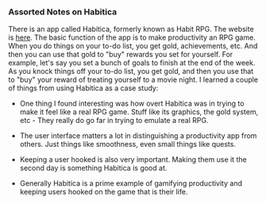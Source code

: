 ### Assorted Notes on Habitica

There is an app called Habitica, formerly known as Habit RPG. The website is [here](https://habitica.com). The basic function of the app is to make productivity an RPG game. When you do things on your to-do list, you get gold, achievements, etc. And then you can use that gold to "buy" rewards you set for yourself. For example, let's say you set a bunch of goals to finish at the end of the week. As you knock things off your to-do list, you get gold, and then you use that to "buy" your reward of treating yourself to a movie night. I learned a couple of things from using Habitica as a case study:

* One thing I found interesting was how overt Habitica was in trying to make it feel like a real RPG game. Stuff like its graphics, the gold system, etc - They really do go far in trying to emulate a real RPG.

* The user interface matters a lot in distinguishing a productivity app from others. Just things like smoothness, even small things like quests.

* Keeping a user hooked is also very important. Making them use it the second day is something Habitica is good at.

* Generally Habitica is a prime example of gamifying productivity and keeping users hooked on the game that is their life.
